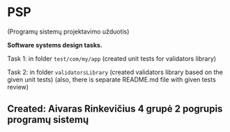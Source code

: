 # PSP
(Programų sistemų projektavimo užduotis)

**Software systems design tasks.**

Task 1: in folder `test/com/my/app` (created unit tests for validators library)

Task 2: in folder `validatorsLibrary` (created validators library based on the given unit tests) (also, there is separate README.md file with given tests review)

## Created: Aivaras Rinkevičius 4 grupė 2 pogrupis programų sistemų
